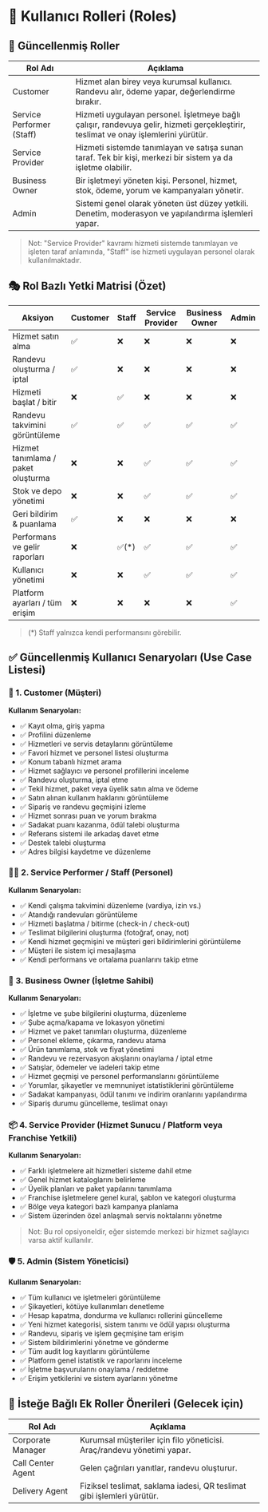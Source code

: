 # 👥 Kullanıcı Rolleri (Roles)

## 📌 Güncellenmiş Roller

| Rol Adı | Açıklama |
|---------|----------|
| Customer | Hizmet alan birey veya kurumsal kullanıcı. Randevu alır, ödeme yapar, değerlendirme bırakır. |
| Service Performer (Staff) | Hizmeti uygulayan personel. İşletmeye bağlı çalışır, randevuya gelir, hizmeti gerçekleştirir, teslimat ve onay işlemlerini yürütür. |
| Service Provider | Hizmeti sistemde tanımlayan ve satışa sunan taraf. Tek bir kişi, merkezi bir sistem ya da işletme olabilir. |
| Business Owner | Bir işletmeyi yöneten kişi. Personel, hizmet, stok, ödeme, yorum ve kampanyaları yönetir. |
| Admin | Sistemi genel olarak yöneten üst düzey yetkili. Denetim, moderasyon ve yapılandırma işlemleri yapar. |

> Not: "Service Provider" kavramı hizmeti sistemde tanımlayan ve işleten taraf anlamında, "Staff" ise hizmeti uygulayan personel olarak kullanılmaktadır.

## 🎭 Rol Bazlı Yetki Matrisi (Özet)

| Aksiyon | Customer | Staff | Service Provider | Business Owner | Admin |
|---------|----------|-------|-----------------|----------------|-------|
| Hizmet satın alma | ✅ | ❌ | ❌ | ❌ | ❌ |
| Randevu oluşturma / iptal | ✅ | ❌ | ❌ | ❌ | ❌ |
| Hizmeti başlat / bitir | ❌ | ✅ | ❌ | ❌ | ❌ |
| Randevu takvimini görüntüleme | ✅ | ✅ | ✅ | ✅ | ✅ |
| Hizmet tanımlama / paket oluşturma | ❌ | ❌ | ✅ | ✅ | ✅ |
| Stok ve depo yönetimi | ❌ | ❌ | ✅ | ✅ | ✅ |
| Geri bildirim & puanlama | ✅ | ❌ | ❌ | ❌ | ❌ |
| Performans ve gelir raporları | ❌ | ✅(*) | ✅ | ✅ | ✅ |
| Kullanıcı yönetimi | ❌ | ❌ | ✅ | ✅ | ✅ |
| Platform ayarları / tüm erişim | ❌ | ❌ | ❌ | ❌ | ✅ |

> (*) Staff yalnızca kendi performansını görebilir.

## ✅ Güncellenmiş Kullanıcı Senaryoları (Use Case Listesi)

### 👤 1. Customer (Müşteri)

**Kullanım Senaryoları:**

- ✅ Kayıt olma, giriş yapma
- ✅ Profilini düzenleme
- ✅ Hizmetleri ve servis detaylarını görüntüleme
- ✅ Favori hizmet ve personel listesi oluşturma
- ✅ Konum tabanlı hizmet arama
- ✅ Hizmet sağlayıcı ve personel profillerini inceleme
- ✅ Randevu oluşturma, iptal etme
- ✅ Tekil hizmet, paket veya üyelik satın alma ve ödeme
- ✅ Satın alınan kullanım haklarını görüntüleme
- ✅ Sipariş ve randevu geçmişini izleme
- ✅ Hizmet sonrası puan ve yorum bırakma
- ✅ Sadakat puanı kazanma, ödül talebi oluşturma
- ✅ Referans sistemi ile arkadaş davet etme
- ✅ Destek talebi oluşturma
- ✅ Adres bilgisi kaydetme ve düzenleme

### 👨‍🔧 2. Service Performer / Staff (Personel)

**Kullanım Senaryoları:**

- ✅ Kendi çalışma takvimini düzenleme (vardiya, izin vs.)
- ✅ Atandığı randevuları görüntüleme
- ✅ Hizmeti başlatma / bitirme (check-in / check-out)
- ✅ Teslimat bilgilerini oluşturma (fotoğraf, onay, not)
- ✅ Kendi hizmet geçmişini ve müşteri geri bildirimlerini görüntüleme
- ✅ Müşteri ile sistem içi mesajlaşma
- ✅ Kendi performans ve ortalama puanlarını takip etme

### 💼 3. Business Owner (İşletme Sahibi)

**Kullanım Senaryoları:**

- ✅ İşletme ve şube bilgilerini oluşturma, düzenleme
- ✅ Şube açma/kapama ve lokasyon yönetimi
- ✅ Hizmet ve paket tanımları oluşturma, düzenleme
- ✅ Personel ekleme, çıkarma, randevu atama
- ✅ Ürün tanımlama, stok ve fiyat yönetimi
- ✅ Randevu ve rezervasyon akışlarını onaylama / iptal etme
- ✅ Satışlar, ödemeler ve iadeleri takip etme
- ✅ Hizmet geçmişi ve personel performanslarını görüntüleme
- ✅ Yorumlar, şikayetler ve memnuniyet istatistiklerini görüntüleme
- ✅ Sadakat kampanyası, ödül tanımı ve indirim oranlarını yapılandırma
- ✅ Sipariş durumu güncelleme, teslimat onayı

### 📦 4. Service Provider (Hizmet Sunucu / Platform veya Franchise Yetkili)

**Kullanım Senaryoları:**

- ✅ Farklı işletmelere ait hizmetleri sisteme dahil etme
- ✅ Genel hizmet kataloglarını belirleme
- ✅ Üyelik planları ve paket yapılarını tanımlama
- ✅ Franchise işletmelere genel kural, şablon ve kategori oluşturma
- ✅ Bölge veya kategori bazlı kampanya planlama
- ✅ Sistem üzerinden özel anlaşmalı servis noktalarını yönetme

> Not: Bu rol opsiyoneldir, eğer sistemde merkezi bir hizmet sağlayıcı varsa aktif kullanılır.

### 🛡️ 5. Admin (Sistem Yöneticisi)

**Kullanım Senaryoları:**

- ✅ Tüm kullanıcı ve işletmeleri görüntüleme
- ✅ Şikayetleri, kötüye kullanımları denetleme
- ✅ Hesap kapatma, dondurma ve kullanıcı rollerini güncelleme
- ✅ Yeni hizmet kategorisi, sistem tanımı ve ödül yapısı oluşturma
- ✅ Randevu, sipariş ve işlem geçmişine tam erişim
- ✅ Sistem bildirimlerini yönetme ve gönderme
- ✅ Tüm audit log kayıtlarını görüntüleme
- ✅ Platform genel istatistik ve raporlarını inceleme
- ✅ İşletme başvurularını onaylama / reddetme
- ✅ Erişim yetkilerini ve sistem ayarlarını yönetme

## 🎯 İsteğe Bağlı Ek Roller Önerileri (Gelecek için)

| Rol Adı | Açıklama |
|---------|----------|
| Corporate Manager | Kurumsal müşteriler için filo yöneticisi. Araç/randevu yönetimi yapar. |
| Call Center Agent | Gelen çağrıları yanıtlar, randevu oluşturur. |
| Delivery Agent | Fiziksel teslimat, saklama iadesi, QR teslimat gibi işlemleri yürütür. |